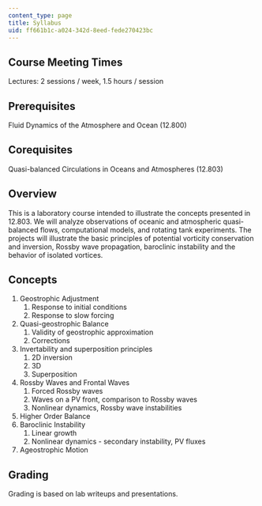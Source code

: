 ```yaml
---
content_type: page
title: Syllabus
uid: ff661b1c-a024-342d-8eed-fede270423bc
---
```


Course Meeting Times
--------------------

Lectures: 2 sessions / week, 1.5 hours / session

Prerequisites
-------------

Fluid Dynamics of the Atmosphere and Ocean (12.800)

Corequisites
------------

Quasi-balanced Circulations in Oceans and Atmospheres (12.803)

Overview
--------

This is a laboratory course intended to illustrate the concepts presented in 12.803. We will analyze observations of oceanic and atmospheric quasi-balanced flows, computational models, and rotating tank experiments. The projects will illustrate the basic principles of potential vorticity conservation and inversion, Rossby wave propagation, baroclinic instability and the behavior of isolated vortices.

Concepts
--------

1.  Geostrophic Adjustment
    1.  Response to initial conditions
    2.  Response to slow forcing
2.  Quasi-geostrophic Balance
    1.  Validity of geostrophic approximation
    2.  Corrections
3.  Invertability and superposition principles
    1.  2D inversion
    2.  3D
    3.  Superposition
4.  Rossby Waves and Frontal Waves
    1.  Forced Rossby waves
    2.  Waves on a PV front, comparison to Rossby waves
    3.  Nonlinear dynamics, Rossby wave instabilities
5.  Higher Order Balance
6.  Baroclinic Instability
    1.  Linear growth
    2.  Nonlinear dynamics - secondary instability, PV fluxes
7.  Ageostrophic Motion

Grading
-------

Grading is based on lab writeups and presentations.